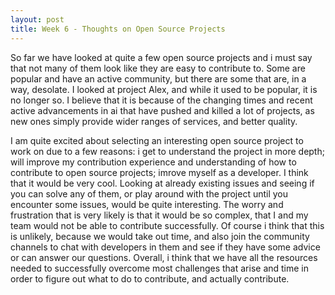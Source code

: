 ```yaml
---
layout: post
title: Week 6 - Thoughts on Open Source Projects
---
```


So far we have looked at quite a few open source projects and i must say that not many of them look like they are easy to contribute to. Some are popular and have an active community, but there are some that are, in a way, desolate. I looked at project Alex, and while it used to be popular, it is no longer so. I believe that it is because of the changing times and recent active advancements in ai that have pushed and killed a lot of projects, as new ones simply provide wider ranges of services, and better quality.
 
<!--more-->

I am quite excited about selecting an interesting open source project to work on due to a few reasons: i get to understand the project in more depth; will improve my contribution experience and understanding of how to contribute to open source projects; imrove myself as a developer.
I think that it would be very cool. Looking at already existing issues and seeing if you can solve any of them, or play around with the project until you encounter some issues, would be quite interesting. The worry and frustration that is very likely is that it would be so complex, that I and my team would not be able to contribute successfully. Of course i think that this is unlikely, because we would take out time, and also join the community channels to chat with developers in them and see if they have some advice or can answer our questions. Overall, i think that we have all the resources needed to successfully overcome most challenges that arise and time in order to figure out what to do to contribute, and actually contribute.